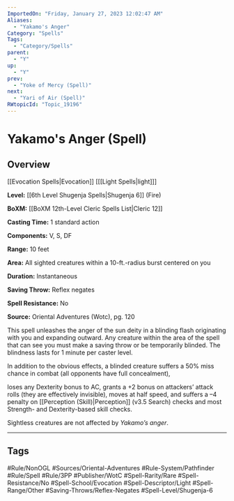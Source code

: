 ```yaml
---
ImportedOn: "Friday, January 27, 2023 12:02:47 AM"
Aliases:
  - "Yakamo's Anger"
Category: "Spells"
Tags:
  - "Category/Spells"
parent:
  - "Y"
up:
  - "Y"
prev:
  - "Yoke of Mercy (Spell)"
next:
  - "Yari of Air (Spell)"
RWtopicId: "Topic_19196"
---
```

# Yakamo's Anger (Spell)
## Overview
[[Evocation Spells|Evocation]] \[[[Light Spells|light]]]

**Level:** [[6th Level Shugenja Spells|Shugenja 6]] (Fire)

**BoXM:** [[BoXM 12th-Level Cleric Spells List|Cleric 12]]

**Casting Time:** 1 standard action

**Components:** V, S, DF

**Range:** 10 feet

**Area:** All sighted creatures within a 10-ft.-radius burst centered on you

**Duration:** Instantaneous

**Saving Throw:** Reflex negates

**Spell Resistance:** No

**Source:** Oriental Adventures (Wotc), pg. 120

This spell unleashes the anger of the sun deity in a blinding flash originating with you and expanding outward. Any creature within the area of the spell that can see you must make a saving throw or be temporarily blinded. The blindness lasts for 1 minute per caster level.

In addition to the obvious effects, a blinded creature suffers a 50% miss chance in combat (all opponents have full concealment),

loses any Dexterity bonus to AC, grants a +2 bonus on attackers’ attack rolls (they are effectively invisible), moves at half speed, and suffers a –4 penalty on [[Perception (Skill)|Perception]] (v3.5 Search) checks and most Strength- and Dexterity-based skill checks.

Sightless creatures are not affected by *Yakamo’s anger*.


---
## Tags
#Rule/NonOGL #Sources/Oriental-Adventures #Rule-System/Pathfinder #Rule/Spell #Rule/3PP #Publisher/WotC #Spell-Rarity/Rare #Spell-Resistance/No #Spell-School/Evocation #Spell-Descriptor/Light #Spell-Range/Other #Saving-Throws/Reflex-Negates #Spell-Level/Shugenja-6


